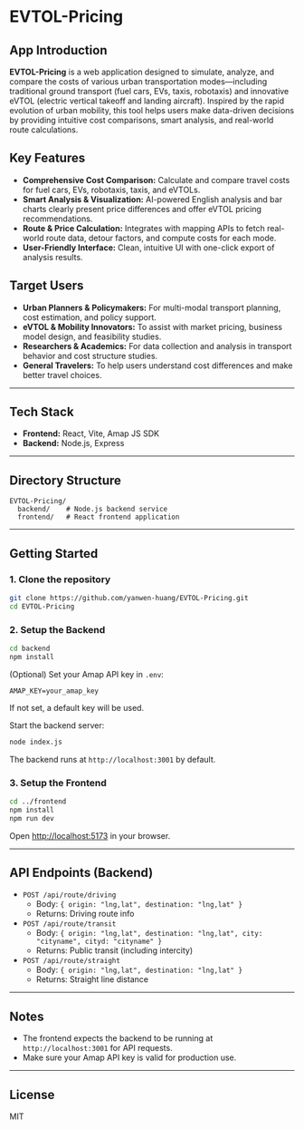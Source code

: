 # EVTOL-Pricing

## App Introduction

**EVTOL-Pricing** is a web application designed to simulate, analyze, and compare the costs of various urban transportation modes—including traditional ground transport (fuel cars, EVs, taxis, robotaxis) and innovative eVTOL (electric vertical takeoff and landing aircraft). Inspired by the rapid evolution of urban mobility, this tool helps users make data-driven decisions by providing intuitive cost comparisons, smart analysis, and real-world route calculations.

## Key Features
- **Comprehensive Cost Comparison:** Calculate and compare travel costs for fuel cars, EVs, robotaxis, taxis, and eVTOLs.
- **Smart Analysis & Visualization:** AI-powered English analysis and bar charts clearly present price differences and offer eVTOL pricing recommendations.
- **Route & Price Calculation:** Integrates with mapping APIs to fetch real-world route data, detour factors, and compute costs for each mode.
- **User-Friendly Interface:** Clean, intuitive UI with one-click export of analysis results.

## Target Users
- **Urban Planners & Policymakers:** For multi-modal transport planning, cost estimation, and policy support.
- **eVTOL & Mobility Innovators:** To assist with market pricing, business model design, and feasibility studies.
- **Researchers & Academics:** For data collection and analysis in transport behavior and cost structure studies.
- **General Travelers:** To help users understand cost differences and make better travel choices.

---

## Tech Stack
- **Frontend:** React, Vite, Amap JS SDK
- **Backend:** Node.js, Express

---

## Directory Structure
```
EVTOL-Pricing/
  backend/    # Node.js backend service
  frontend/   # React frontend application
```

---

## Getting Started

### 1. Clone the repository
```bash
git clone https://github.com/yanwen-huang/EVTOL-Pricing.git
cd EVTOL-Pricing
```

### 2. Setup the Backend
```bash
cd backend
npm install
```
(Optional) Set your Amap API key in `.env`:
```
AMAP_KEY=your_amap_key
```
If not set, a default key will be used.

Start the backend server:
```bash
node index.js
```
The backend runs at `http://localhost:3001` by default.

### 3. Setup the Frontend
```bash
cd ../frontend
npm install
npm run dev
```
Open [http://localhost:5173](http://localhost:5173) in your browser.

---

## API Endpoints (Backend)
- `POST /api/route/driving`
  - Body: `{ origin: "lng,lat", destination: "lng,lat" }`
  - Returns: Driving route info
- `POST /api/route/transit`
  - Body: `{ origin: "lng,lat", destination: "lng,lat", city: "cityname", cityd: "cityname" }`
  - Returns: Public transit (including intercity)
- `POST /api/route/straight`
  - Body: `{ origin: "lng,lat", destination: "lng,lat" }`
  - Returns: Straight line distance

---

## Notes
- The frontend expects the backend to be running at `http://localhost:3001` for API requests.
- Make sure your Amap API key is valid for production use.

---

## License
MIT 